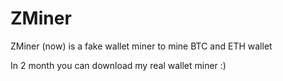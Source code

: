 # ZMiner

ZMiner (now) is a fake wallet miner to mine BTC and ETH wallet

In 2 month you can download my real wallet miner :)
